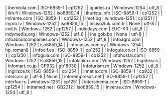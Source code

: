 | iberdrola.com | ISO-8859-1 | cp1252 |
| iguides.ru | Windows-1254 | utf_8 |
| ikh.fi | Windows-1252 | iso8859_14 |
| ilturista.info | ISO-8859-1 | cp1252 |
| imirante.com | ISO-8859-1 | cp1252 |
| imot.bg | windows-1251 | cp1251 |
| impro.lv | Windows-1252 | iso8859_15 |
| incisozluk.com.tr | None | utf-8 |
| indi.lv | Windows-1252 | cp1257 |
| indiedays.com | EUC-KR | utf_8 |
| indymedia.org | Windows-1252 | utf_8 |
| ine.gob.bo | None | utf-8 |
| infoaboutcompanies.com | Windows-1252 | utf_8 |
| infoagro.com | Windows-1252 | iso8859_14 |
| infocasas.com.uy | Windows-1254 | hp_roman8 |
| infocif.es | ISO-8859-1 | cp1252 |
| infoguia.co.cr | ISO-8859-1 | cp1250 |
| infoguia.com | ISO-8859-1 | cp1252 |
| infohostal.com | Windows-1252 | iso8859_15 |
| infolanka.com | Windows-1252 | big5hkscs |
| infomart.co.jp | CP932 | gb18030 |
| infoturism.ro | Windows-1252 | utf_8 |
| ingilizce.tk | ISO-8859-1 | cp1254 |
| innatia.com | ISO-8859-1 | cp932 |
| intercars.pl | utf-8 | None |
| interempresas.net | ISO-8859-1 | cp1252 |
| interfax.ru | windows-1251 | cp1251 |
| intersinema.com | ISO-8859-1 | cp1254 |
| intramed.net | GB2312 | iso8859_15 |
| inverse.com | Windows-1254 | utf_8 |
